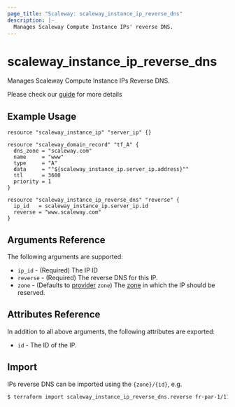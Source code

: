 ```yaml
---
page_title: "Scaleway: scaleway_instance_ip_reverse_dns"
description: |-
  Manages Scaleway Compute Instance IPs' reverse DNS.
---
```


# scaleway_instance_ip_reverse_dns

Manages Scaleway Compute Instance IPs Reverse DNS.

Please check our [guide](https://www.scaleway.com/en/docs/compute/instances/how-to/configure-reverse-dns/) for more details

## Example Usage

```hcl
resource "scaleway_instance_ip" "server_ip" {}

resource "scaleway_domain_record" "tf_A" {
  dns_zone = "scaleway.com"
  name     = "www"
  type     = "A"
  data     = ""${scaleway_instance_ip.server_ip.address}""
  ttl      = 3600
  priority = 1
}

resource "scaleway_instance_ip_reverse_dns" "reverse" {
  ip_id   = scaleway_instance_ip.server_ip.id
  reverse = "www.scaleway.com"
}
```

## Arguments Reference

The following arguments are supported:

- `ip_id` - (Required) The IP ID
- `reverse` - (Required) The reverse DNS for this IP.
- `zone` - (Defaults to [provider](../index.md#zone) `zone`) The [zone](../guides/regions_and_zones.md#zones) in which the IP should be reserved.

## Attributes Reference

In addition to all above arguments, the following attributes are exported:

- `id` - The ID of the IP.

## Import

IPs reverse DNS can be imported using the `{zone}/{id}`, e.g.

```bash
$ terraform import scaleway_instance_ip_reverse_dns.reverse fr-par-1/11111111-1111-1111-1111-111111111111
```
